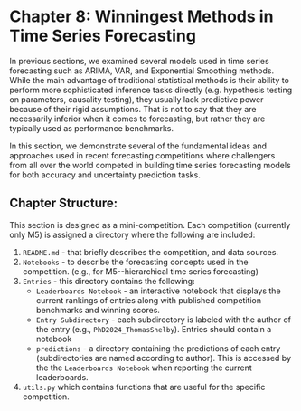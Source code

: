 # Chapter 8: Winningest Methods in Time Series Forecasting
In previous sections, we examined several models used in time series forecasting such as ARIMA, VAR, and Exponential Smoothing methods. While the main advantage of traditional statistical methods is their ability to perform more sophisticated inference tasks directly (e.g. hypothesis testing on parameters, causality testing), they usually lack predictive power because of their rigid assumptions. That is not to say that they are necessarily inferior when it comes to forecasting, but rather they are typically used as performance benchmarks.

In this section, we demonstrate several of the fundamental ideas and approaches used in recent forecasting competitions where challengers from all over the world competed in building time series forecasting models for both accuracy and uncertainty prediction tasks.

## Chapter Structure:
This section is designed as a mini-competition. Each competition (currently only M5) is assigned a directory where the following are included:

1. `README.md` - that briefly describes the competition, and data sources.
2. `Notebooks` - to describe the forecasting concepts used in the competition. (e.g., for M5--hierarchical time series forecasting)
3. `Entries` - this directory contains the following:
    * `Leaderboards Notebook` - an interactive notebook that displays the current rankings of entries along with published competition benchmarks and winning scores.
    * `Entry Subdirectory` - each subdirectory is labeled with the author of the entry (e.g., `PhD2024_ThomasShelby`). Entries should contain a notebook
    * `predictions` - a directory containing the predictions of each entry (subdirectories are named according to author). This is accessed by the the `Leaderboards Notebook` when reporting the current leaderboards.
4. `utils.py` which contains functions that are useful for the specific competition.